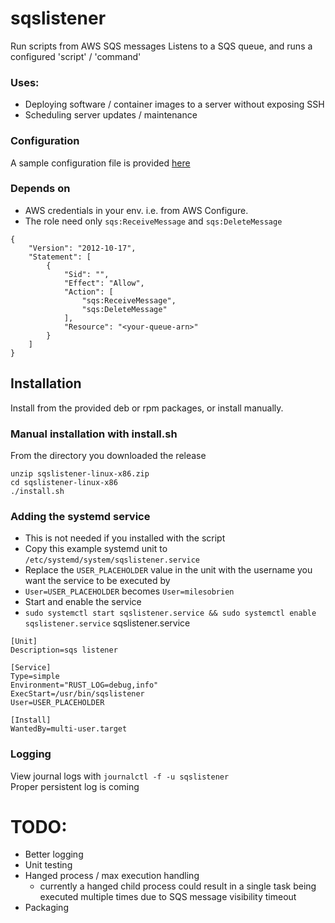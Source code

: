 # sqslistener

Run scripts from AWS SQS messages
Listens to a SQS queue, and runs a configured 'script' / 'command'

### Uses:
- Deploying software / container images to a server without exposing SSH
- Scheduling server updates / maintenance

### Configuration
A sample configuration file is provided [here](./example.sqslistener.toml)<br>


### Depends on
- AWS credentials in your env. i.e. from AWS Configure.
- The role need only `sqs:ReceiveMessage` and `sqs:DeleteMessage`

```
{
    "Version": "2012-10-17",
    "Statement": [
        {
            "Sid": "",
            "Effect": "Allow",
            "Action": [
                "sqs:ReceiveMessage",
                "sqs:DeleteMessage"
            ],
            "Resource": "<your-queue-arn>"
        }
    ]
}
```

## Installation
Install from the provided deb or rpm packages, or install manually.


### Manual installation with install.sh
From the directory you downloaded the release
```
unzip sqslistener-linux-x86.zip
cd sqslistener-linux-x86
./install.sh
```

### Adding the systemd service
- This is not needed if you installed with the script
- Copy this example systemd unit to `/etc/systemd/system/sqslistener.service`
- Replace the `USER_PLACEHOLDER` value in the unit with the username you want the service to be executed by
- `User=USER_PLACEHOLDER` becomes `User=milesobrien`
- Start and enable the service
- `sudo systemctl start sqslistener.service && sudo systemctl enable sqslistener.service`
sqslistener.service
```
[Unit]
Description=sqs listener

[Service]
Type=simple
Environment="RUST_LOG=debug,info"
ExecStart=/usr/bin/sqslistener
User=USER_PLACEHOLDER

[Install]
WantedBy=multi-user.target
```

### Logging
View journal logs with `journalctl -f -u sqslistener`<br>
Proper persistent log is coming


# TODO:
- Better logging
- Unit testing
- Hanged process / max execution handling 
    - currently a hanged child process could result in a single task being executed multiple times due to SQS message visibility timeout
- Packaging